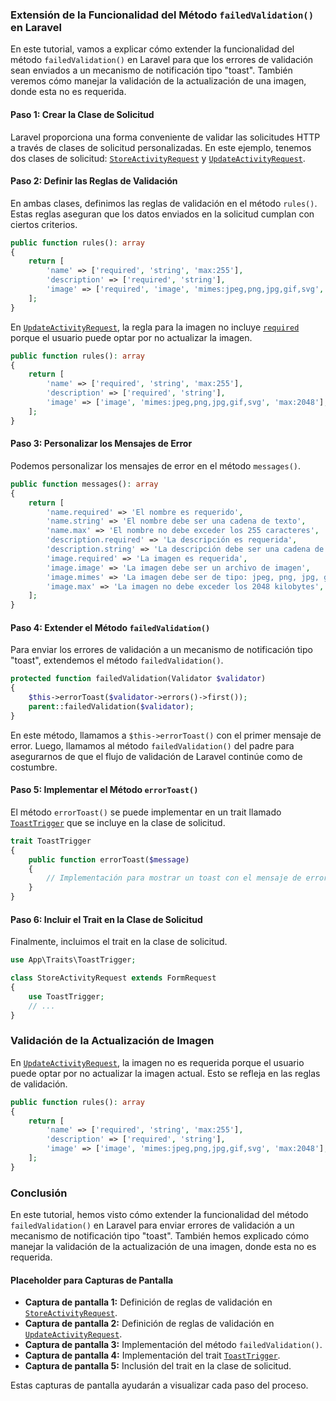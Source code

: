 ### Extensión de la Funcionalidad del Método `failedValidation()` en Laravel

En este tutorial, vamos a explicar cómo extender la funcionalidad del método `failedValidation()` en Laravel para que los errores de validación sean enviados a un mecanismo de notificación tipo "toast". También veremos cómo manejar la validación de la actualización de una imagen, donde esta no es requerida.

#### Paso 1: Crear la Clase de Solicitud

Laravel proporciona una forma conveniente de validar las solicitudes HTTP a través de clases de solicitud personalizadas. En este ejemplo, tenemos dos clases de solicitud: [`StoreActivityRequest`](command:_github.copilot.openSymbolFromReferences?%5B%22%22%2C%5B%7B%22uri%22%3A%7B%22scheme%22%3A%22file%22%2C%22authority%22%3A%22%22%2C%22path%22%3A%22%2Fc%3A%2FUsers%2Femili%2FDesktop%2Fdemos%2Fteapp%2Fsrc%2Fapp%2FHttp%2FRequests%2FStoreActivityRequest.php%22%2C%22query%22%3A%22%22%2C%22fragment%22%3A%22%22%7D%2C%22pos%22%3A%7B%22line%22%3A8%2C%22character%22%3A6%7D%7D%5D%2C%2245a8fa6a-2395-4304-80d4-e0331a9790a7%22%5D "Go to definition") y [`UpdateActivityRequest`](command:_github.copilot.openSymbolFromReferences?%5B%22%22%2C%5B%7B%22uri%22%3A%7B%22scheme%22%3A%22file%22%2C%22authority%22%3A%22%22%2C%22path%22%3A%22%2Fc%3A%2FUsers%2Femili%2FDesktop%2Fdemos%2Fteapp%2Fsrc%2Fapp%2FHttp%2FRequests%2FUpdateActivityRequest.php%22%2C%22query%22%3A%22%22%2C%22fragment%22%3A%22%22%7D%2C%22pos%22%3A%7B%22line%22%3A7%2C%22character%22%3A6%7D%7D%5D%2C%2245a8fa6a-2395-4304-80d4-e0331a9790a7%22%5D "Go to definition").

#### Paso 2: Definir las Reglas de Validación

En ambas clases, definimos las reglas de validación en el método `rules()`. Estas reglas aseguran que los datos enviados en la solicitud cumplan con ciertos criterios.

```php
public function rules(): array
{
    return [
        'name' => ['required', 'string', 'max:255'],
        'description' => ['required', 'string'],
        'image' => ['required', 'image', 'mimes:jpeg,png,jpg,gif,svg', 'max:2048'],
    ];
}
```

En [`UpdateActivityRequest`](command:_github.copilot.openSymbolFromReferences?%5B%22%22%2C%5B%7B%22uri%22%3A%7B%22scheme%22%3A%22file%22%2C%22authority%22%3A%22%22%2C%22path%22%3A%22%2Fc%3A%2FUsers%2Femili%2FDesktop%2Fdemos%2Fteapp%2Fsrc%2Fapp%2FHttp%2FRequests%2FUpdateActivityRequest.php%22%2C%22query%22%3A%22%22%2C%22fragment%22%3A%22%22%7D%2C%22pos%22%3A%7B%22line%22%3A7%2C%22character%22%3A6%7D%7D%5D%2C%2245a8fa6a-2395-4304-80d4-e0331a9790a7%22%5D "Go to definition"), la regla para la imagen no incluye [`required`](command:_github.copilot.openSymbolFromReferences?%5B%22%22%2C%5B%7B%22uri%22%3A%7B%22scheme%22%3A%22file%22%2C%22authority%22%3A%22%22%2C%22path%22%3A%22%2Fc%3A%2FUsers%2Femili%2FDesktop%2Fdemos%2Fteapp%2Fsrc%2Fapp%2FHttp%2FRequests%2FStoreActivityRequest.php%22%2C%22query%22%3A%22%22%2C%22fragment%22%3A%22%22%7D%2C%22pos%22%3A%7B%22line%22%3A28%2C%22character%22%3A24%7D%7D%2C%7B%22uri%22%3A%7B%22scheme%22%3A%22file%22%2C%22authority%22%3A%22%22%2C%22path%22%3A%22%2Fc%3A%2FUsers%2Femili%2FDesktop%2Fdemos%2Fteapp%2Fsrc%2Fapp%2FHttp%2FRequests%2FUpdateActivityRequest.php%22%2C%22query%22%3A%22%22%2C%22fragment%22%3A%22%22%7D%2C%22pos%22%3A%7B%22line%22%3A25%2C%22character%22%3A24%7D%7D%5D%2C%2245a8fa6a-2395-4304-80d4-e0331a9790a7%22%5D "Go to definition") porque el usuario puede optar por no actualizar la imagen.

```php
public function rules(): array
{
    return [
        'name' => ['required', 'string', 'max:255'],
        'description' => ['required', 'string'],
        'image' => ['image', 'mimes:jpeg,png,jpg,gif,svg', 'max:2048'],
    ];
}
```

#### Paso 3: Personalizar los Mensajes de Error

Podemos personalizar los mensajes de error en el método `messages()`.

```php
public function messages(): array
{
    return [
        'name.required' => 'El nombre es requerido',
        'name.string' => 'El nombre debe ser una cadena de texto',
        'name.max' => 'El nombre no debe exceder los 255 caracteres',
        'description.required' => 'La descripción es requerida',
        'description.string' => 'La descripción debe ser una cadena de texto',
        'image.required' => 'La imagen es requerida',
        'image.image' => 'La imagen debe ser un archivo de imagen',
        'image.mimes' => 'La imagen debe ser de tipo: jpeg, png, jpg, gif, svg',
        'image.max' => 'La imagen no debe exceder los 2048 kilobytes',
    ];
}
```

#### Paso 4: Extender el Método `failedValidation()`

Para enviar los errores de validación a un mecanismo de notificación tipo "toast", extendemos el método `failedValidation()`.

```php
protected function failedValidation(Validator $validator)
{
    $this->errorToast($validator->errors()->first());
    parent::failedValidation($validator);
}
```

En este método, llamamos a `$this->errorToast()` con el primer mensaje de error. Luego, llamamos al método `failedValidation()` del padre para asegurarnos de que el flujo de validación de Laravel continúe como de costumbre.

#### Paso 5: Implementar el Método `errorToast()`

El método `errorToast()` se puede implementar en un trait llamado [`ToastTrigger`](command:_github.copilot.openSymbolFromReferences?%5B%22%22%2C%5B%7B%22uri%22%3A%7B%22scheme%22%3A%22file%22%2C%22authority%22%3A%22%22%2C%22path%22%3A%22%2Fc%3A%2FUsers%2Femili%2FDesktop%2Fdemos%2Fteapp%2Fsrc%2Fapp%2FHttp%2FRequests%2FStoreActivityRequest.php%22%2C%22query%22%3A%22%22%2C%22fragment%22%3A%22%22%7D%2C%22pos%22%3A%7B%22line%22%3A4%2C%22character%22%3A15%7D%7D%5D%2C%2245a8fa6a-2395-4304-80d4-e0331a9790a7%22%5D "Go to definition") que se incluye en la clase de solicitud.

```php
trait ToastTrigger
{
    public function errorToast($message)
    {
        // Implementación para mostrar un toast con el mensaje de error
    }
}
```

#### Paso 6: Incluir el Trait en la Clase de Solicitud

Finalmente, incluimos el trait en la clase de solicitud.

```php
use App\Traits\ToastTrigger;

class StoreActivityRequest extends FormRequest
{
    use ToastTrigger;
    // ...
}
```

### Validación de la Actualización de Imagen

En [`UpdateActivityRequest`](command:_github.copilot.openSymbolFromReferences?%5B%22%22%2C%5B%7B%22uri%22%3A%7B%22scheme%22%3A%22file%22%2C%22authority%22%3A%22%22%2C%22path%22%3A%22%2Fc%3A%2FUsers%2Femili%2FDesktop%2Fdemos%2Fteapp%2Fsrc%2Fapp%2FHttp%2FRequests%2FUpdateActivityRequest.php%22%2C%22query%22%3A%22%22%2C%22fragment%22%3A%22%22%7D%2C%22pos%22%3A%7B%22line%22%3A7%2C%22character%22%3A6%7D%7D%5D%2C%2245a8fa6a-2395-4304-80d4-e0331a9790a7%22%5D "Go to definition"), la imagen no es requerida porque el usuario puede optar por no actualizar la imagen actual. Esto se refleja en las reglas de validación.

```php
public function rules(): array
{
    return [
        'name' => ['required', 'string', 'max:255'],
        'description' => ['required', 'string'],
        'image' => ['image', 'mimes:jpeg,png,jpg,gif,svg', 'max:2048'],
    ];
}
```

### Conclusión

En este tutorial, hemos visto cómo extender la funcionalidad del método `failedValidation()` en Laravel para enviar errores de validación a un mecanismo de notificación tipo "toast". También hemos explicado cómo manejar la validación de la actualización de una imagen, donde esta no es requerida.

#### Placeholder para Capturas de Pantalla

- **Captura de pantalla 1:** Definición de reglas de validación en [`StoreActivityRequest`](command:_github.copilot.openSymbolFromReferences?%5B%22%22%2C%5B%7B%22uri%22%3A%7B%22scheme%22%3A%22file%22%2C%22authority%22%3A%22%22%2C%22path%22%3A%22%2Fc%3A%2FUsers%2Femili%2FDesktop%2Fdemos%2Fteapp%2Fsrc%2Fapp%2FHttp%2FRequests%2FStoreActivityRequest.php%22%2C%22query%22%3A%22%22%2C%22fragment%22%3A%22%22%7D%2C%22pos%22%3A%7B%22line%22%3A8%2C%22character%22%3A6%7D%7D%5D%2C%2245a8fa6a-2395-4304-80d4-e0331a9790a7%22%5D "Go to definition").
- **Captura de pantalla 2:** Definición de reglas de validación en [`UpdateActivityRequest`](command:_github.copilot.openSymbolFromReferences?%5B%22%22%2C%5B%7B%22uri%22%3A%7B%22scheme%22%3A%22file%22%2C%22authority%22%3A%22%22%2C%22path%22%3A%22%2Fc%3A%2FUsers%2Femili%2FDesktop%2Fdemos%2Fteapp%2Fsrc%2Fapp%2FHttp%2FRequests%2FUpdateActivityRequest.php%22%2C%22query%22%3A%22%22%2C%22fragment%22%3A%22%22%7D%2C%22pos%22%3A%7B%22line%22%3A7%2C%22character%22%3A6%7D%7D%5D%2C%2245a8fa6a-2395-4304-80d4-e0331a9790a7%22%5D "Go to definition").
- **Captura de pantalla 3:** Implementación del método `failedValidation()`.
- **Captura de pantalla 4:** Implementación del trait [`ToastTrigger`](command:_github.copilot.openSymbolFromReferences?%5B%22%22%2C%5B%7B%22uri%22%3A%7B%22scheme%22%3A%22file%22%2C%22authority%22%3A%22%22%2C%22path%22%3A%22%2Fc%3A%2FUsers%2Femili%2FDesktop%2Fdemos%2Fteapp%2Fsrc%2Fapp%2FHttp%2FRequests%2FStoreActivityRequest.php%22%2C%22query%22%3A%22%22%2C%22fragment%22%3A%22%22%7D%2C%22pos%22%3A%7B%22line%22%3A4%2C%22character%22%3A15%7D%7D%5D%2C%2245a8fa6a-2395-4304-80d4-e0331a9790a7%22%5D "Go to definition").
- **Captura de pantalla 5:** Inclusión del trait en la clase de solicitud.

Estas capturas de pantalla ayudarán a visualizar cada paso del proceso.